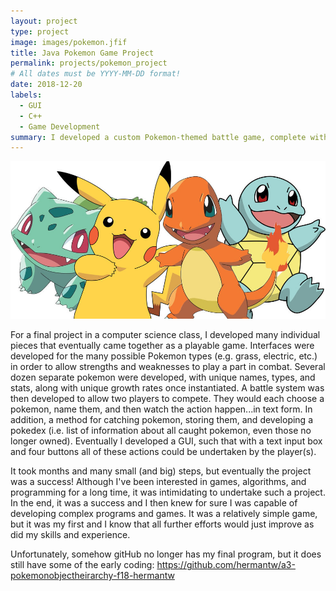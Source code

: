 ```yaml
---
layout: project
type: project
image: images/pokemon.jfif
title: Java Pokemon Game Project
permalink: projects/pokemon_project
# All dates must be YYYY-MM-DD format!
date: 2018-12-20
labels:
  - GUI
  - C++
  - Game Development
summary: I developed a custom Pokemon-themed battle game, complete with a working GUI.
---
```


<div class="ui small rounded images">
  <img class="ui image" src="../images/pokemon.jfif">
</div>

For a final project in a computer science class, I developed many individual pieces that eventually came together as a playable game.  Interfaces were developed for the many possible Pokemon types (e.g. grass, electric, etc.) in order to allow strengths and weaknesses to play a part in combat.  Several dozen separate pokemon were developed, with unique names, types, and stats, along with unique growth rates once instantiated.  A battle system was then developed to allow two players to compete.  They would each choose a pokemon, name them, and then watch the action happen...in text form.  In addition, a method for catching pokemon, storing them, and developing a pokedex (i.e. list of information about all caught pokemon, even those no longer owned).  Eventually I developed a GUI, such that with a text input box and four buttons all of these actions could be undertaken by the player(s).

It took months and many small (and big) steps, but eventually the project was a success!  Although I've been interested in games, algorithms, and programming for a long time, it was intimidating to undertake such a project.  In the end, it was a success and I then knew for sure I was capable of developing complex programs and games.  It was a relatively simple game, but it was my first and I know that all further efforts would just improve as did my skills and experience.

Unfortunately, somehow gitHub no longer has my final program, but it does still have some of the early coding: https://github.com/hermantw/a3-pokemonobjectheirarchy-f18-hermantw
